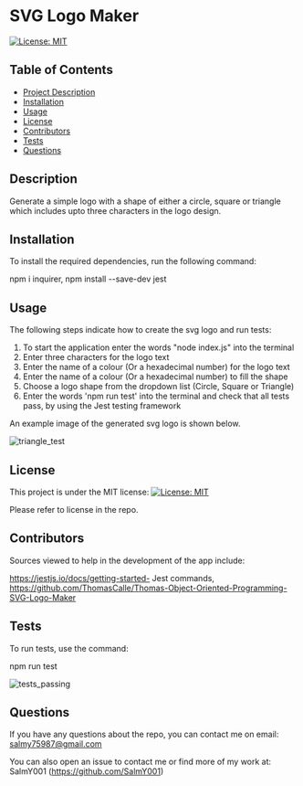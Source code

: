 # SVG Logo Maker

  [![License: MIT](https://img.shields.io/badge/License-MIT-yellow.svg)](https://opensource.org/licenses/MIT)

  ## Table of Contents
  - [Project Description](#Description)
  - [Installation](#Installation)
  - [Usage](#Usage)
  - [License](#License)
  - [Contributors](#Contributors)
  - [Tests](#Tests)
  - [Questions](#Questions)

  ## Description
  Generate a simple logo with a shape of either a circle, square or triangle which includes upto three characters in the logo design.

  ## Installation
  To install the required dependencies, run the following command: 

  npm i inquirer, npm install --save-dev jest

  ## Usage
  The following steps indicate how to create the svg logo and run tests:
  1. To start the application enter the words "node index.js" into the terminal
  2. Enter three characters for the logo text
  3. Enter the name of a colour (Or a hexadecimal number) for the logo text
  4. Enter the name of a colour (Or a hexadecimal number) to fill the shape
  5. Choose a logo shape from the dropdown list (Circle, Square or Triangle)
  6. Enter the words 'npm run test' into the terminal and check that all tests pass, by using the Jest testing framework
  
  
  
  An example image of the generated svg logo is shown below.

  ![triangle_test](https://user-images.githubusercontent.com/80605132/231888549-d1e2af39-7ee7-42df-af24-035d9811ab8a.jpg)

  

  ## License
  This project is under the MIT license:
  [![License: MIT](https://img.shields.io/badge/License-MIT-yellow.svg)](https://opensource.org/licenses/MIT)

  Please refer to license in the repo.


  ## Contributors
  Sources viewed to help in the development of the app include: 

  https://jestjs.io/docs/getting-started- Jest commands, https://github.com/ThomasCalle/Thomas-Object-Oriented-Programming-SVG-Logo-Maker


  ## Tests
  To run tests, use the command: 
  
  npm run test
  
  ![tests_passing](https://user-images.githubusercontent.com/80605132/231889285-8539bf21-971e-4e12-b646-d55044580bc0.jpg)


  ## Questions
  If you have any questions about the repo, you can contact me on email: salmy75987@gmail.com

  You can also open an issue to contact me or find more of my work at: SalmY001 (https://github.com/SalmY001)
